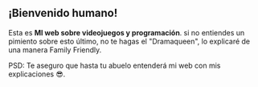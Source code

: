 ## ¡Bienvenido humano!
Esta es **MI web sobre videojuegos y programación**.
si no entiendes un pimiento sobre esto último, no te hagas el "Dramaqueen",
lo explicaré de una manera Family Friendly.

PSD: Te aseguro que hasta tu abuelo entenderá mi web con mis explicaciones 😎.
